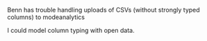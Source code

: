 Benn has trouble handling uploads of CSVs
(without strongly typed columns) to modeanalytics

I could model column typing with open data.
